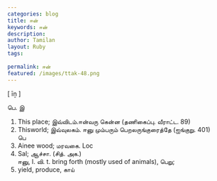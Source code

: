 ```yaml
---
categories: blog
title: ஈன்
keywords: ஈன்
description: 
author: Tamilan
layout: Ruby
tags: 
 
permalink: ஈன்
featured: /images/ttak-48.png
---
```

  
[ īṉ ]  
  
பெ. இ  
1. This place; இவ்விடம்.ஈன்வரு கென்ன (தணிகைப்பு. வீராட்ட. 89)  
2. Thisworld; இவ்வுலகம். ஈனு மும்பரும் பெறலருங்குரைத்தே (ஐங்குறு. 401)  
பெ  
1. Ainee wood; மரவகை. Loc  
2. Sal; ஆச்சா. (சித். அக.)  
ஈனு, I. வி. t. bring forth (mostly used of animals), பெறு;  
2. yield, produce, காய்